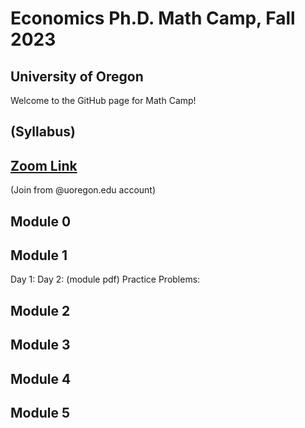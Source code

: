 # Economics Ph.D. Math Camp, Fall 2023
## University of Oregon

Welcome to the GitHub page for Math Camp! 



## (Syllabus)

## [Zoom Link](https://uoregon.zoom.us/j/96357721832)

(Join from @uoregon.edu account)

## Module 0


## Module 1
Day 1: Day 2:
(module pdf)
Practice Problems: 

## Module 2


## Module 3


## Module 4


## Module 5



